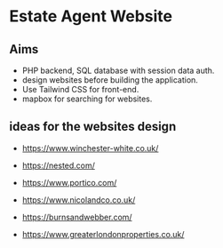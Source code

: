 # Estate Agent Website
 



## Aims

* PHP backend, SQL database with session data auth.
* design websites before building the application.
* Use Tailwind CSS for front-end.
* mapbox for searching for websites.



## ideas for the websites design 

* https://www.winchester-white.co.uk/

* https://nested.com/

* https://www.portico.com/

* https://www.nicolandco.co.uk/

* https://burnsandwebber.com/

* https://www.greaterlondonproperties.co.uk/
